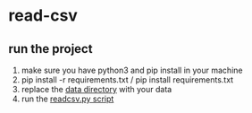 # read-csv

## run the project 
1. make sure you have python3 and pip install in your machine
2. pip install -r requirements.txt / pip install requirements.txt
3. replace the [data directory](./src/data) with your data 
4. run the [readcsv.py script](./src/readcsv.py)

